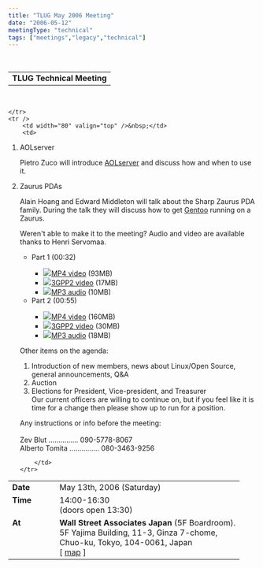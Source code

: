 ```yaml
---
title: "TLUG May 2006 Meeting"
date: "2006-05-12"
meetingType: "technical"
tags: ["meetings","legacy","technical"]
---
```


<br>

<table border="0" cellpadding="3" cellspacing="1" width="90%" /><tr>
		<td /><b>TLUG Technical Meeting</b></td></tr>
</table><br>

<table border="0" width="90%" cellpadding="1" cellspacing="1" />
	<tr />
		<td width="80" valign="top" /><b>Date</b></td>
		<td>May 13th, 2006 (Saturday)<br></td>
	</tr>
	<tr />
		<td width="80" valign="top" /><b>Time</b></td>
		<td>14:00-16:30<br>(doors open 13:30)<br></td>
	</tr>
	<tr />
		<td width="80" valign="top" /><b>At</b></td>
		 <td>
		 <b>Wall Street Associates Japan</b> (5F Boardroom).<br>
		 5F Yajima Building, 11-3, Ginza 7-chome,<br>
		 Chuo-ku, Tokyo, 104-0061, Japan<br>
		 [ <a href="http://www.wallstreetjapan.com/Images/Wsa_Map.jpg" target="_blank">map</a> ]<br>
												 </td>

	</tr>
	<tr />
		<td width="80" valign="top" />&nbsp;</td>
		<td>
<p>
<ol>
  <li>
    <p class="BigFirst">
    AOLserver
    </p>
    <p>
    Pietro Zuco will introduce
    <a href="http://www.AOLserver.com/">AOLserver</a> and discuss how and when
    to use it.</p>
    <p>
  </li>
  <li>
    <p class="BigFirst">
    Zaurus PDAs
    </p>
    <p>Alain Hoang and Edward Middleton will talk about the
    Sharp Zaurus PDA family.  During the talk they will
    discuss how to get
    <a href="http://www.Gentoo.org/">Gentoo</a> running on a Zaurus.</p>
  </li>
</p>
<p class="BigFirst">
Weren't able to make it to the meeting?  Audio and video are available
thanks to Henri Servomaa.
  <ul>
    <li>Part 1 (00:32)</li>
    <ul>
      <li><a href="http://www.tlug.jp/media/2006/05/tlug_may13_2006_p1.mp4"><img src="/images/watch.gif" border=0>MP4 video</a> (93MB)</li>
      <li><a href="http://www.tlug.jp/media/2006/05/tlug_may13_2006_p1.3g2"><img src="/images/watch.gif" border=0>3GPP2 video</a> (17MB)</li>
      <li><a href="http://www.tlug.jp/media/2006/05/tlug_may13_2006_p1.mp3"><img src="/images/listen.gif" border=0>MP3 audio</a> (10MB)</li>
    </ul>
    <li>Part 2 (00:55)</li>
    <ul>
      <li><a href="http://www.tlug.jp/media/2006/05/tlug_may13_2006_p2.mp4"><img src="/images/watch.gif" border=0>MP4 video</a> (160MB)</li>
      <li><a href="http://www.tlug.jp/media/2006/05/tlug_may13_2006_p2.3g2"><img src="/images/watch.gif" border=0>3GPP2 video</a> (30MB)</li>
      <li><a href="http://www.tlug.jp/media/2006/05/tlug_may13_2006_p2.mp3"><img src="/images/listen.gif" border=0>MP3 audio</a> (18MB)</li>
    </ul>
  </ul> 
  </li>
</p>

<p class="BigFirst">
Other items on the agenda:
</p>
<ol>
<li>Introduction of new members, news about Linux/Open Source,
   general announcements, Q&A</li>
<li>Auction</li>
<li>Elections for President, Vice-president, and Treasurer<br />
Our current officers are willing to continue on, but
if you feel like it is time for a change then please show up to run
for a position.</li>
</ol>
</p>
<p class="BigFirst">
Any instructions or info before the meeting:<br><br>
Zev Blut       ............... 090-5778-8067<br>
Alberto Tomita ............... 080-3463-9256<br>
</p>

		</td>
	</tr>


</table>
<br>
